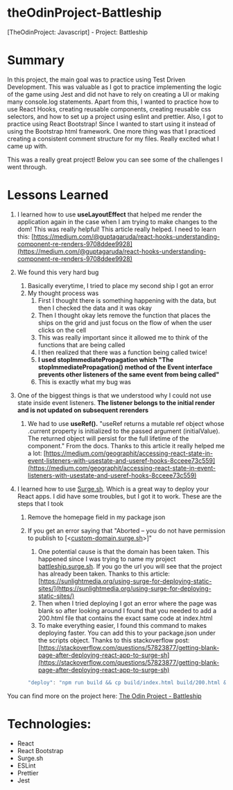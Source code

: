 # theOdinProject-Battleship

[TheOdinProject: Javascript] - Project: Battleship

# Summary

In this project, the main goal was to practice using Test Driven Development. This was valuable as I got to practice implementing the logic of the game using Jest and did not have to rely on creating a UI or making many console.log statements. Apart from this, I wanted to practice how to use React Hooks, creating reusable components, creating reusable css selectors, and how to set up a project using eslint and prettier. Also, I got to practice using React Bootstrap! Since I wanted to start using it instead of using the Bootstrap html framework. One more thing was that I practiced creating a consistent comment structure for my files. Really excited what I came up with.

This was a really great project! Below you can see some of the challenges I went through.

# Lessons Learned

1. I learned how to use **useLayoutEffect** that helped me render the application again in the case when I am trying to make changes to the dom! This was really helpful! This article really helped. I need to learn this: [https://medium.com/@guptagaruda/react-hooks-understanding-component-re-renders-9708ddee9928](https://medium.com/@guptagaruda/react-hooks-understanding-component-re-renders-9708ddee9928)

2. We found this very hard bug

    1. Basically everytime, I tried to place my second ship I got an error
    2. My thought process was
        1. First I thought there is something happening with the data, but then I checked the data and it was okay
        2. Then I thought okay lets remove the function that places the ships on the grid and just focus on the flow of when the user clicks on the cell
        3. This was really important since it allowed me to think of the functions that are being called
        4. I then realized that there was a function being called twice!
        5. **I used stopImmediatePropagation which "The stopImmediatePropagation() method of the Event interface prevents other listeners of the same event from being called"**
        6. This is exactly what my bug was

3. One of the biggest things is that we understood why I could not use state inside event listeners. **The listener belongs to the initial render and is not updated on subsequent rerenders**

    1. We had to use **useRef().** "useRef returns a mutable ref object whose .current property is initialized to the passed argument (initialValue). The returned object will persist for the full lifetime of the component." From the docs. Thanks to this article it really helped me a lot: [https://medium.com/geographit/accessing-react-state-in-event-listeners-with-usestate-and-useref-hooks-8cceee73c559](https://medium.com/geographit/accessing-react-state-in-event-listeners-with-usestate-and-useref-hooks-8cceee73c559)

4. I learned how to use [Surge.sh](http://surge.sh). Which is a great way to deploy your React apps. I did have some troubles, but I got it to work. These are the steps that I took

    1. Remove the homepage field in my package json
    2. If you get an error saying that "Aborted – you do not have permission to publish to [<[custom-domain.surge.sh](http://custom-domain.surge.sh/)>]"

        1. One potential cause is that the domain has been taken. This happened since I was trying to name my project [battleship.surge.sh](http://battleship.surge.sh). If you go the url you will see that the project has already been taken. Thanks to this article: [https://sunlightmedia.org/using-surge-for-deploying-static-sites/](https://sunlightmedia.org/using-surge-for-deploying-static-sites/)
        2. Then when I tried deploying I got an error where the page was blank so after looking around I found that you needed to add a 200.html file that contains the exact same code at index.html
        3. To make everything easier, I found this command to makes deploying faster. You can add this to your package.json under the scripts object. Thanks to this stackoverflow post: [https://stackoverflow.com/questions/57823877/getting-blank-page-after-deploying-react-app-to-surge-sh](https://stackoverflow.com/questions/57823877/getting-blank-page-after-deploying-react-app-to-surge-sh)

        ```jsx
        "deploy": "npm run build && cp build/index.html build/200.html && surge build theodinproject_battleship.surge.sh",
        ```

You can find more on the project here: [The Odin Project - Battleship](https://www.theodinproject.com/lessons/battleship)

# Technologies:

-   React
-   React Bootstrap
-   Surge.sh
-   ESLint
-   Prettier
-   Jest

